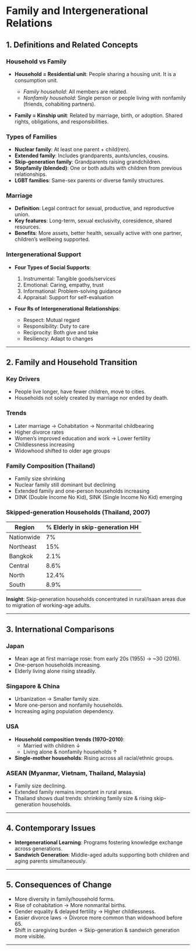 # Family and Intergenerational Relations

## 1. Definitions and Related Concepts

### Household vs Family
- **Household = Residential unit**: People sharing a housing unit. It is a consumption unit.  
  - *Family household*: All members are related.  
  - *Nonfamily household*: Single person or people living with nonfamily (friends, cohabiting partners).

- **Family = Kinship unit**: Related by marriage, birth, or adoption. Shared rights, obligations, and responsibilities.  

### Types of Families
- **Nuclear family**: At least one parent + child(ren).  
- **Extended family**: Includes grandparents, aunts/uncles, cousins.  
- **Skip-generation family**: Grandparents raising grandchildren.  
- **Stepfamily (blended)**: One or both adults with children from previous relationships.  
- **LGBT families**: Same-sex parents or diverse family structures.

### Marriage
- **Definition**: Legal contract for sexual, productive, and reproductive union.  
- **Key features**: Long-term, sexual exclusivity, coresidence, shared resources.  
- **Benefits**: More assets, better health, sexually active with one partner, children’s wellbeing supported.

### Intergenerational Support
- **Four Types of Social Supports**:  
  1. Instrumental: Tangible goods/services  
  2. Emotional: Caring, empathy, trust  
  3. Informational: Problem-solving guidance  
  4. Appraisal: Support for self-evaluation  

- **Four Rs of Intergenerational Relationships**:  
  - Respect: Mutual regard  
  - Responsibility: Duty to care  
  - Reciprocity: Both give and take  
  - Resiliency: Adapt to changes  

---

## 2. Family and Household Transition

### Key Drivers
- People live longer, have fewer children, move to cities.  
- Households not solely created by marriage nor ended by death.  

### Trends
- Later marriage → Cohabitation → Nonmarital childbearing  
- Higher divorce rates  
- Women’s improved education and work → Lower fertility  
- Childlessness increasing  
- Widowhood shifted to older age groups  

### Family Composition (Thailand)
- Family size shrinking  
- Nuclear family still dominant but declining  
- Extended family and one-person households increasing  
- DINK (Double Income No Kid), SINK (Single Income No Kid) emerging  

### Skipped-generation Households (Thailand, 2007)
| Region       | % Elderly in skip-generation HH |
|--------------|---------------------------------|
| Nationwide   | 7%                              |
| Northeast    | 15%                             |
| Bangkok      | 2.1%                            |
| Central      | 8.6%                            |
| North        | 12.4%                           |
| South        | 8.9%                            |

**Insight**: Skip-generation households concentrated in rural/Isaan areas due to migration of working-age adults.

---

## 3. International Comparisons

### Japan
- Mean age at first marriage rose: from early 20s (1955) → ~30 (2016).  
- One-person households increasing.  
- Elderly living alone rising steadily.

### Singapore & China
- Urbanization → Smaller family size.  
- More one-person and nonfamily households.  
- Increasing aging population dependency.

### USA
- **Household composition trends (1970–2010)**:  
  - Married with children ↓  
  - Living alone & nonfamily households ↑  
- **Single-mother households**: Rising across all racial/ethnic groups.

### ASEAN (Myanmar, Vietnam, Thailand, Malaysia)
- Family size declining.  
- Extended family remains important in rural areas.  
- Thailand shows dual trends: shrinking family size & rising skip-generation households.

---

## 4. Contemporary Issues

- **Intergenerational Learning**: Programs fostering knowledge exchange across generations.  
- **Sandwich Generation**: Middle-aged adults supporting both children and aging parents simultaneously.

---

## 5. Consequences of Change

- More diversity in family/household forms.  
- Rise of cohabitation → More nonmarital births.  
- Gender equality & delayed fertility → Higher childlessness.  
- Easier divorce laws → Divorce more common than widowhood before 65.  
- Shift in caregiving burden → Skip-generation & sandwich generation more visible.

---
